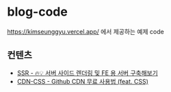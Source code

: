# blog-code
https://kimseunggyu.vercel.app/ 에서 제공하는 예제 code

## 컨텐츠
- [SSR - 🔥💡 서버 사이드 렌더링 및 FE 용 서버 구축해보기](https://kimseunggyu.vercel.app/posts/49357f75-ed66-42fc-a60f-e8fca20fe1c2)
- [CDN-CSS - Github CDN 무료 사용법 (feat. CSS)](https://kimseunggyu.vercel.app/posts/ffc4ed17-77e4-4a2c-8908-16224dca2f4f)
